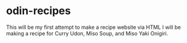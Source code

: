 # odin-recipes
This will be my first attempt to make a recipe website via HTML
I will be making a recipe for Curry Udon, Miso Soup, and Miso Yaki Onigiri.